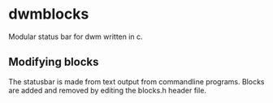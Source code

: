# dwmblocks

Modular status bar for dwm written in c.

## Modifying blocks

The statusbar is made from text output from commandline programs.
Blocks are added and removed by editing the blocks.h header file.
